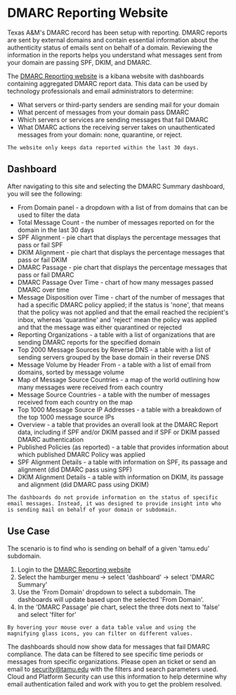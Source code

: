 # DMARC Reporting Website

Texas A&M's DMARC record has been setup with reporting.  DMARC reports are sent by external domains and contain essential information about the authenticity status of emails sent on behalf of a domain.  Reviewing the information in the reports helps you understand what messages sent from your domain are passing SPF, DKIM, and DMARC.

The [DMARC Reporting website](https://dmarc-report.kb.us-central1.gcp.cloud.es.io:9243/) is a kibana website with dashboards containing aggregated DMARC report data.  This data can be used by technology professionals and email administrators to determine:

- What servers or third-party senders are sending mail for your domain
- What percent of messages from your domain pass DMARC
- Which servers or services are sending messages that fail DMARC
- What DMARC actions the receiving server takes on unauthenticated messages from your domain: none, quarantine, or reject.

```admonish info
The website only keeps data reported within the last 30 days.
```

## Dashboard

After navigating to this site and selecting the DMARC Summary dashboard, you will see the following:

- From Domain panel - a dropdown with a list of from domains that can be used to filter the data
- Total Message Count - the number of messages reported on for the domain in the last 30 days
- SPF Alignment - pie chart that displays the percentage messages that pass or fail SPF
- DKIM Alignment - pie chart that displays the percentage messages that pass or fail DKIM
- DMARC Passage - pie chart that displays the percentage messages that pass or fail DMARC
- DMARC Passage Over Time - chart of how many messages passed DMARC over time
- Message Disposition over Time -  chart of the number of messages that had a specific DMARC policy applied; if the status is 'none', that means that the policy was not applied and that the email reached the recipient's inbox, whereas 'quarantine' and 'reject' mean the policy was applied and that the message was either quarantined or rejected
- Reporting Organizations - a table with a list of organizations that are sending DMARC reports for the specified domain
- Top 2000 Message Sources by Reverse DNS - a table with a list of sending servers grouped by the base domain in their reverse DNS
- Message Volume by Header From - a table with a list of email from domains, sorted by message volume
- Map of Message Source Countries - a map of the world outlining how many messages were received from each country
- Message Source Countries - a table with the number of messages received from each country on the map
- Top 1000 Message Source IP Addresses - a table with a breakdown of the top 1000 message source IPs
- Overview - a table that provides an overall look at the DMARC Report data, including if SPF and/or DKIM passed and if SPF or DKIM passed DMARC authentication
- Published Policies (as reported) - a table that provides information about which published DMARC Policy was applied
- SPF Alignment Details - a table with information on SPF, its passage and alignment (did DMARC pass using SPF)
- DKIM Alignment Details - a table with information on DKIM, its passage and alignment (did DMARC pass using DKIM)

```admonish warning
The dashboards do not provide information on the status of specific email messages. Instead, it was designed to provide insight into who is sending mail on behalf of your domain or subdomain.
```

## Use Case

The scenario is to find who is sending on behalf of a given 'tamu.edu' subdomain.

1) Login to the [ DMARC Reporting website](https://dmarc-report.kb.us-central1.gcp.cloud.es.io:9243/)
2) Select the hamburger menu -> select 'dashboard' -> select 'DMARC Summary'
3) Use the 'From Domain' dropdown to select a subdomain.  The dashboards will update based upon the selected 'From Domain'.
4) In the 'DMARC Passage' pie chart, select the three dots next to 'false' and select 'filter for'

```admonish info
By hovering your mouse over a data table value and using the magnifying glass icons, you can filter on different values.
```

The dashboards should now show data for messages that fail DMARC compliance.  The data can be filtered to see specific time periods or messages from specific organizations. Please open an ticket or send an email to [security@tamu.edu](mailto:security@tamu.edu) with the filters and search parameters used.  Cloud and Platform Security can use this information to help determine why email authentication failed and work with you to get the problem resolved.
